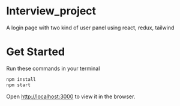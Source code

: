 # Interview_project
A login page with two kind of user panel using react, redux, tailwind

# Get Started
Run these commands in your terminal
```bash
npm install
npm start
```

Open [http://localhost:3000](http://localhost:3000) to view it in the browser.
